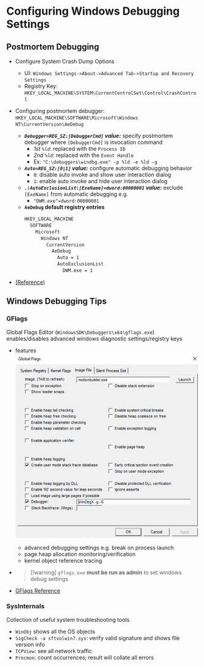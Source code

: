# Configuring Windows Debugging Settings

## Postmortem Debugging

- Configure System Crash Dump Options
  
  - UI: `Windows Settings->About->Advanced Tab->Startup and Recovery Settings`
  - Registry Key: `HKEY_LOCAL_MACHINE\SYSTEM\CurrentControlSet\Control\CrashControl`
- Configuring postmortem debugger: `HKEY_LOCAL_MACHINE\SOFTWARE\Microsoft\Windows NT\CurrentVersion\AeDebug`
  
  - _**`Debugger=REG_SZ:[DebuggerCmd]` value:**_ specify postmortem debugger where `[DebuggerCmd]` is invocation command
    - _1st `%ld`:_ replaced with the `Process ID`
    - _2nd `%ld`:_ replaced with the `Event Handle`
    - Ex: `"C:\debuggers\windbg.exe" -p %ld -e %ld -g`
  - _**`Auto=REG_SZ:[0|1]` value:**_ configure automatic debugging behavior
    - `0`: disable auto invoke and show user interaction dialog
    - `1`: enable auto invoke and hide user interaction dialog
  - _**`.\AutoExclusionList\[ExeName]=dword:00000001` value:**_ exclude `[ExeName]` from automatic debugging e.g.
    - `"DWM.exe"=dword:00000001`
  - **`AeDebug` default registry entries**
    ```txt
    HKEY_LOCAL_MACHINE
      SOFTWARE
        Microsoft
          Windows NT
            CurrentVersion
              AeDebug
                Auto = 1
                AutoExclusionList
                  DWM.exe = 1
    ```

- [(Reference)](https://learn.microsoft.com/en-us/windows/win32/debug/configuring-automatic-debugging)

## Windows Debugging Tips

### GFlags

Global Flags Editor (`WindowsSDK\Debuggers\x64\gflags.exe`) enables/disables advanced windows diagnostic settings/registry keys

- features
  ![](../../../_assets/gflags-screenshot.png)
  
  - advanced debugging settings e.g. break on process launch
  - page heap allocation monitoring/verification
  - kernel object reference tracing
- 
   > 
   > \[!warning\] `gflags.exe` **must be run as admin** to set windows debug settings

- [GFlags Reference](https://docs.microsoft.com/en-us/windows-hardware/drivers/debugger/gflags)

### SysInternals

Collection of useful system troubleshooting tools

- `WinObj` shows all the OS objects
- `SigCheck -a sftvolwin7.sys`: verify valid signature and shows file version info
- `TCPView`: see all network traffic
- `Procmon`: count occurrences; result will collate all errors
